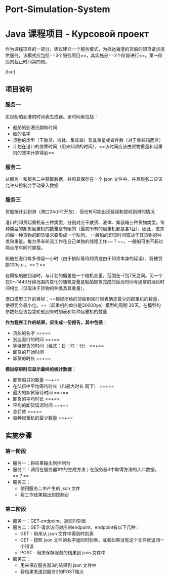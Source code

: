 # Port-Simulation-System

# Java 课程项目 - Курсовой проект

作为课程项目的一部分，建议建立一个服务模式，为抵达海港的货船的卸货请求提供服务。该模式应包括==3个服务项目==，其实施分==2个阶段进行==。第一阶段的截止时间第四周。



[toc]



## 项目说明

### 服务一

实现船舶到港的时间表生成器。该时间表包括：

- 船舶的到港日期和时间
- 船的名字
- 货物的类型（干散货、液体、集装箱）及其重量或者件数（对于集装箱而言）
- 计划在港口的停靠时间（用来卸货的时间），==该时间应该由货物重量和起重机的效率计算得到==



### 服务二

从服务一和服务二中获取数据，并将其保存在一个 json 文件中。并且服务二应该允许从控制台手动录入数据



### 服务三

货船按计划到港（港口24小时开放），但也有可能出现延误和提前到港的情况

港口的卸货起重机有三种类型，分别对应干散货、液体、集装箱三种货物类型。每种类型的卸货起重机的数量是有限的（最初所有的起重机都是各1台），因此，进来的每一种货物的卸货请求要形成一个队列。 一艘船的卸货时间取决于其货物的种类和重量。每台吊车轮流工作在自己单独的线程工作==？==，一艘船可由不超过两台吊车同时卸载。 

船舶在港口每多停留一小时（由于排队等待卸货或由于卸货本身的延误），将被罚款100c.u.。==？==

在模拟船舶到港时，与计划的偏差是一个随机变量，范围在-7到7天之间。另一个在0～1440分钟范围内变化的随机变量是船舶卸货完成的延迟时间与通常的理论时间相比（仅取决于货物的种类及其重量）。

港口模型工作的目标：==根据所给的货船到来时刻表确定最少的起重机的数量，使得罚金最小化。==（起重机的单价是30000ye）模型的周期 30天。在模型的参数处应该包含轮船到来时刻表和每种起重机的数量

**作为程序工作的结果，应生成一份报告，其中包括：**

- 货船的名字 ==+==
- 到达港口的时间 ==+==
- 等待卸货的时间（格式：日：时：分） ==+==
- 卸货的开始时间
- 卸货的时长 ==+==

**模拟结束时应显示最终的统计数据：**

- 卸货船只的数量 ==+==
- 在队伍中平均等待时长（和最大时长 同下） ==+==
- 最大的卸货等待时间 ==+==
- 卸货的平均时长 ==+==
- 平均的卸货延迟时间 ==+==
- 总罚款 ==+==
- 每种起重机的最少数量 ==+==



## 实施步骤

### 第一阶段

- 服务一：将结果输出到控制台
- 服务二：调用在服务器1中的生成方法；在服务器3中取得方法的入口数据。==？==
- 服务三：
  - 使用服务二中产生的 json 文件
  - 将工作结果输出到控制台

### 第二阶段

- 服务一：GET-endpoint，返回时刻表
- 服务二：GET-请求访问对应的endpoint。endpoint有以下几种：
  - GET - 用来从 json 文件中得到时刻表
  - GET - 按照 json 文件的名字返回时刻表，或者如果没有这个文件就返回一个错误
  - POST - 用来保存服务的结果到 json 文件中
- 服务三：
  - 用来保存服务器3的结果到 json 文件中
  - 将结果发送到服务2的POST端点
